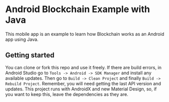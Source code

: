 # Android Blockchain Example with Java
This mobile app is an example to learn how Blockchain works as an Android app using Java.


Getting started
---------------
You can clone or fork this repo and use it freely. If there are build errors, in Android Studio go to `Tools -> Android -> SDK Manager` and install any available updates. Then go to `Build -> Clean Project` and finally `Build -> Rebuild Project`.
Remember, you will need getting the last API version and updates. This project runs with AndroidX and new Material Design, so, if you want to keep this, leave the dependencies as they are.

